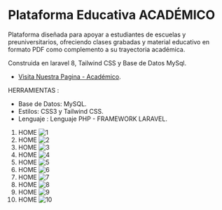 # Plataforma Educativa ACADÉMICO

Plataforma diseñada para apoyar a estudiantes de escuelas y preuniversitarios, ofreciendo clases grabadas y material educativo en formato PDF como complemento a su trayectoria académica.

Construida en laravel 8, Tailwind CSS y Base de Datos MySql.

- [Visita Nuestra Pagina - Académico](https://academico.familc.com/).

HERRAMIENTAS :
- Base de Datos: MySQL.
- Estilos: CSS3 y Tailwind CSS.
- Lenguaje : Lenguaje PHP - FRAMEWORK LARAVEL.

1. HOME
![1](https://github.com/eduardo9753/Laravel-MiAgroPeru/assets/68178186/edbdfb4b-da40-4d39-85ea-ae743d154a3a)
2. HOME
![2](https://github.com/eduardo9753/Laravel-MiAgroPeru/assets/68178186/6f0f1b9b-1b98-4a46-b445-d685b6b7ad63)
3. HOME
![3](https://github.com/eduardo9753/Laravel-MiAgroPeru/assets/68178186/6ada0eb9-68ff-429c-a8bf-9132aeee9742)
4. HOME
![4](https://github.com/eduardo9753/Laravel-MiAgroPeru/assets/68178186/a3681a22-696e-4abc-a04f-0c7ce7460617)
5. HOME
![5](https://github.com/eduardo9753/Laravel-MiAgroPeru/assets/68178186/bb5ba675-f1c9-4481-bfa8-571a9ee7dc46)
6. HOME
![6](https://github.com/eduardo9753/Laravel-MiAgroPeru/assets/68178186/d85de432-f722-40c7-b8e8-a7c0acedaab5)
7. HOME
![7](https://github.com/eduardo9753/Laravel-MiAgroPeru/assets/68178186/f250558d-b865-4315-a0a0-c9261055049a)
8. HOME
![8](https://github.com/eduardo9753/Laravel-MiAgroPeru/assets/68178186/59aa9789-eda1-445c-bf58-081a1fc5d636)
9. HOME
![9](https://github.com/eduardo9753/Laravel-MiAgroPeru/assets/68178186/1965db1d-b6f2-4e8b-a53a-17a5c8375aaf)
10. HOME
![10](https://github.com/eduardo9753/Laravel-MiAgroPeru/assets/68178186/5b3d3858-2e18-42b8-ac10-f790731c3070)








